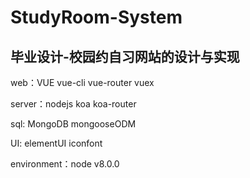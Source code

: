 # StudyRoom-System
<b>毕业设计-校园约自习网站的设计与实现</b>
---
web：VUE vue-cli vue-router vuex

server：nodejs koa koa-router  

sql: MongoDB mongooseODM

UI: elementUI iconfont

environment：node v8.0.0

  



